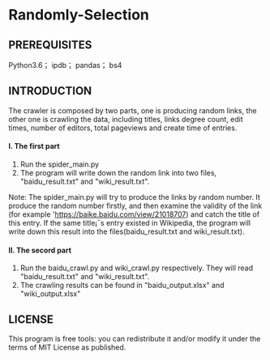 # Randomly-Selection

## PREREQUISITES

Python3.6；
ipdb；
pandas；
bs4

## INTRODUCTION
The crawler is composed by two parts, one is producing random links, the other one is crawling the data, including titles, links degree count, edit times, number of editors, total pageviews and create time of entries.
 

#### I. The first part

1. Run the spider_main.py
2. The program will write down the random link into two files, "baidu_result.txt" and "wiki_result.txt".

Note: The spider_main.py will try to produce the links by random number. It produce the random number firstly, and then examine the validity of the link (for example 'https://baike.baidu.com/view/21018707) and catch the title of this entry. If the same title¡¯s entry existed in Wikipedia, the program will write down this result into the files(baidu_result.txt and wiki_result.txt). 


#### II. The secord part

1. Run the baidu_crawl.py and wiki_crawl.py respectively. They will read "baidu_result.txt" and "wiki_result.txt".
2. The crawling results can be found in "baidu_output.xlsx" and "wiki_output.xlsx"

## LICENSE
This program is free tools: you can redistribute it and/or modify it under the terms of MIT License as published.
